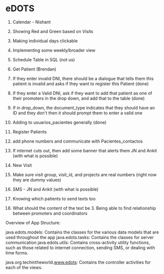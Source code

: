 eDOTS
=====
1. Calendar - Nishant
  1. Showing Red and Green based on Visits
  2. Making individual days clickable
  3. Implementing some weekly/broader view
  4. Schedule Table in SQL (not us)

2. Get Patient (Brendan)
  1. If they enter invalid DNI, there should be a dialogue that tells them this patient is invalid and asks if they want to register this Patient (done)
  2. If they enter a Valid DNI, ask if they want to add that patient as one of their promoters in the drop down, and add that to the table (done)
  3. If in drop_down, the document_type indicates that they should have an ID and they don't then it should prompt them to enter a valid one 
  4. Adding to usuarios_pacientes generally (done)


3. Register Patients
  1. add phone numbers and communicate with Pacientes_contactos
  2. If internet cuts out, then add some banner that alerts them JN and Ankit (with what is possible)


4. New Visit
  1. Make sure visit group, visit_id, and projects are real numbers (right now they are dummy values) 
 
5. SMS - JN and Ankit (with what is possible)
  1. Knowing which patients to send texts too
  2. What should the content of the text be
	3. Being able to find relationship between promoters and coordinators



Overview of App Structure:

java.edots.models: Contains the classes for the various data models that are used throughout the app
java.edots.tasks: Contains the classes for server communication
java.edots.utils: Contains cross-activity utility functions, such as those related to internet connection, sending SMS, or dealing with time forms.

java.org.techintheworld.www.edots: Contains the controller activities for each of the views.
